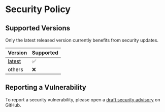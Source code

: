 # Security Policy

## Supported Versions

<!--
Use this section to tell people about which versions of your project are
currently being supported with security updates.
-->

Only the latest released version currently benefits from security updates. 

| Version  | Supported          |
| -------- | ------------------ |
| [latest] | :white_check_mark: |
| others   | :x:                |

## Reporting a Vulnerability

<!--
Use this section to tell people how to report a vulnerability.

Tell them where to go, how often they can expect to get an update on a
reported vulnerability, what to expect if the vulnerability is accepted or
declined, etc.
-->

To report a security vulnerability, please open a [draft security advisory] on GitHub.

[latest]: https://github.com/process-analytics/bpmn-visualization-R/releases/latest
[draft security advisory]: https://github.com/process-analytics/bpmn-visualization-R/security/advisories/new
